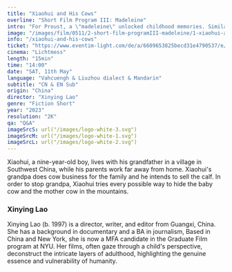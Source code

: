 ```yaml
---
title: "Xiaohui and His Cows"
overline: "Short Film Program III: Madeleine"
intro: "For Proust, a \"madeleine\" unlocked childhood memories. Similarly, this film series uses evocative imagery to revisit moments of growth and nostalgia through the sincere visions of four filmmakers."
image: "/images/film/0511/2-short-film-programIII-madeleine/1-xiaohui-and-his-cows.jpg"
info: "/xiaohui-and-his-cows"
ticket: "https://www.eventim-light.com/de/a/6609653825becd31e4790537/e/66199a680809495cf25d22ac"
cinema: "Lichtmess"
length: "15min"
time: "14:00"
date: "SAT, 11th May"
language: "Vahcuengh & Liuzhou dialect & Mandarin"
subtitle: "CN & EN Sub"
origin: "China"
director: "Xinying Lao"
genre: "Fiction Short"
year: "2023"
resolution: "2K"
qa: "Q&A"
imageSrcS: url("/images/logo-white-3.svg")
imageSrcM: url("/images/logo-white-1.svg")
imageSrcL: url("/images/logo-white-2.svg")
---
```


Xiaohui, a nine-year-old boy, lives with his grandfather in a village in Southwest China, while his parents work far away from home. Xiaohui's grandpa does cow business for the family and he intends to sell the calf. In order to stop grandpa, Xiaohui tries every possible way to hide the baby cow and the mother cow in the mountains.

### Xinying Lao
Xinying Lao (b. 1997) is a director, writer, and editor from Guangxi, China. She has a background in documentary and a BA in journalism, Based in China and New York, she is now a MFA candidate in the Graduate Film program at NYU. Her films, often gaze through a child's perspective, deconstruct the intricate layers of adulthood, highlighting the genuine essence and vulnerability of humanity.




